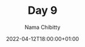---
title: "Day 9"
episode: "9"
season: "1"
Description: "Day 9 of the Slack Hunger Games Podcast"
podcast: "shg/shg-09.mp3"
podcast_bytes: "11598667"
podcast_duration: "11:56"
date: 2022-04-12T18:00:00+01:00

author: "Nama Chibitty"
aliases: []
categories: []
---